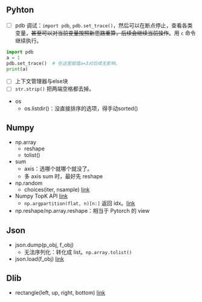 ## Pyhton
 - [ ] pdb 调试：`import pdb`, `pdb.set_trace()`，然后可以在断点停止，查看各类变量，~~甚至可以对当前变量按照新思路重算，后续会继续当前操作~~。用 `c` 命令继续执行。
```Python
import pdb
a = 1
pdb.set_trace()  # 在这里赋值a=3对后续无影响。
print(a)
```
 - [ ] 上下文管理器与else块
 - [ ] `str.strip()` 把两端空格都去掉。
 - os
   - os.listdir()：没直接排序的选项，得手动sorted()


## Numpy
- np.array
  - reshape
  - tolist()
- sum
  - axis：选哪个就哪个就没了。
  - 多 axis sum 时，最好先 reshape
- np.random
  - choices(iter, nsample) [link](https://www.cnblogs.com/peanutk/p/10786839.html)
- Numpy TopK API [link](https://gist.github.com/kernel1994/c8929d3d1465a22a3d55996a445ddbc7)
  - `np.argpartition(flat, n)[n:]` 返回 idx。[link](https://docs.scipy.org/doc/numpy/reference/generated/numpy.argpartition.html)
- np.reshape/np.array.reshape：相当于 Pytorch 的 view


## Json
- json.dump(p_obj, f_obj)
  - 无法序列化：转化成 list。`np.array.tolist()`
- json.load(f_obj) [link](https://www.cnblogs.com/feng-hao/p/10822631.html)

## Dlib
- rectangle(left, up, right, bottom) [link](https://blog.csdn.net/shiren8538/article/details/81634885)